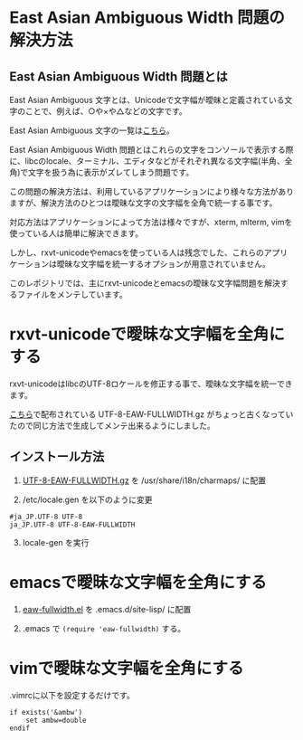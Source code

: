 # East Asian Ambiguous Width 問題の解決方法

## East Asian Ambiguous Width 問題とは

East Asian Ambiguous 文字とは、Unicodeで文字幅が曖昧と定義されている文字のことで、例えば、○や×や△などの文字です。

East Asian Ambiguous 文字の一覧は[こちら](https://raw.githubusercontent.com/hamano/eaw-fullwidth/master/EastAsianAmbiguous.txt)。

East Asian Ambiguous Width 問題とはこれらの文字をコンソールで表示する際に、libcのlocale、ターミナル、エディタなどがそれぞれ異なる文字幅(半角、全角)で文字を扱う為に表示がズレてしまう問題です。

この問題の解決方法は、利用しているアプリケーションにより様々な方法がありますが、解決方法のひとつは曖昧な文字の文字幅を全角で統一する事です。

対応方法はアプリケーションによって方法は様々ですが、xterm, mlterm, vimを使っている人は簡単に解決できます。

しかし、rxvt-unicodeやemacsを使っている人は残念でした、これらのアプリケーションは曖昧な文字幅を統一するオプションが用意されていません。

このレポジトリでは、主にrxvt-unicodeとemacsの曖昧な文字幅問題を解決するファイルをメンテしています。

#  rxvt-unicodeで曖昧な文字幅を全角にする

rxvt-unicodeはlibcのUTF-8ロケールを修正する事で、曖昧な文字幅を統一できます。

[こちら](http://vdr.jp/d/20070322.html)で配布されている UTF-8-EAW-FULLWIDTH.gz がちょっと古くなっていたので同じ方法で生成してメンテ出来るようにしました。

## インストール方法

1. [UTF-8-EAW-FULLWIDTH.gz](https://raw.githubusercontent.com/hamano/eaw-fullwidth/master/UTF-8-EAW-FULLWIDTH.gz) を /usr/share/i18n/charmaps/ に配置

2. /etc/locale.gen を以下のように変更
~~~
#ja_JP.UTF-8 UTF-8
ja_JP.UTF-8 UTF-8-EAW-FULLWIDTH
~~~

3. locale-gen を実行

# emacsで曖昧な文字幅を全角にする

1. [eaw-fullwidth.el](https://raw.githubusercontent.com/hamano/eaw-fullwidth/master/) を .emacs.d/site-lisp/ に配置

2. .emacs で `(require 'eaw-fullwidth)` する。

# vimで曖昧な文字幅を全角にする

.vimrcに以下を設定するだけです。

~~~
if exists('&ambw')
    set ambw=double
endif
~~~
